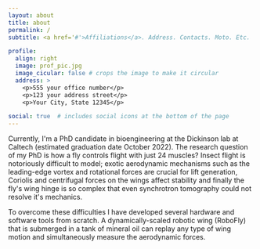 ```yaml
---
layout: about
title: about
permalink: /
subtitle: <a href='#'>Affiliations</a>. Address. Contacts. Moto. Etc.

profile:
  align: right
  image: prof_pic.jpg
  image_cicular: false # crops the image to make it circular
  address: >
    <p>555 your office number</p>
    <p>123 your address street</p>
    <p>Your City, State 12345</p>

social: true  # includes social icons at the bottom of the page
---
```


Currently, I'm a PhD candidate in bioengineering at the Dickinson lab at Caltech (estimated graduation date October 2022). The research question of my PhD is how a fly controls flight with just 24 muscles? Insect flight is notoriously difficult to model; exotic aerodynamic mechanisms such as the leading-edge vortex and rotational forces are crucial for lift generation, Coriolis and centrifugal forces on the wings affect stability and finally the fly's wing hinge is so complex that even synchrotron tomography could not resolve it's mechanics. 

To overcome these difficulties I have developed several hardware and software tools from scratch. A dynamically-scaled robotic wing (RoboFly) that is submerged in a tank of mineral oil can replay any type of wing motion and simultaneously measure the aerodynamic forces. 
